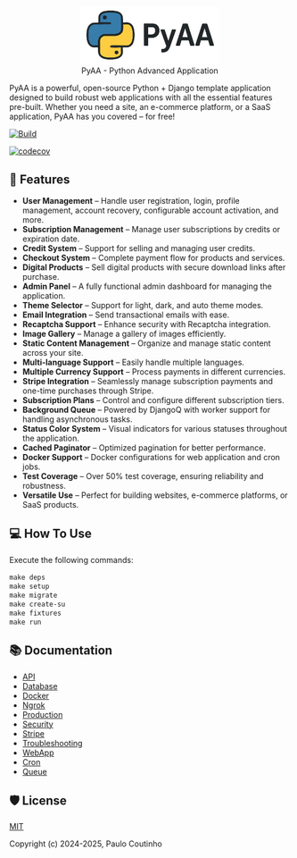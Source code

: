 <p align="center">
    <a href="https://github.com/paulocoutinhox/pyaa" target="_blank" rel="noopener noreferrer">
        <img width="250" src="extras/images/logo.png" alt="PyAA Logo">
    </a>
    <br>
    PyAA - Python Advanced Application
    <br>
</p>

PyAA is a powerful, open-source Python + Django template application designed to build robust web applications with all the essential features pre-built. Whether you need a site, an e-commerce platform, or a SaaS application, PyAA has you covered – for free!

[![Build](https://github.com/paulocoutinhox/pyaa/actions/workflows/build.yml/badge.svg)](https://github.com/paulocoutinhox/pyaa/actions/workflows/build.yml)

[![codecov](https://codecov.io/gh/paulocoutinhox/pyaa/graph/badge.svg?token=KQ1H9SVD4Y)](https://codecov.io/gh/paulocoutinhox/pyaa)

## 🚀 Features

- **User Management** – Handle user registration, login, profile management, account recovery, configurable account activation, and more.
- **Subscription Management** – Manage user subscriptions by credits or expiration date.
- **Credit System** – Support for selling and managing user credits.
- **Checkout System** – Complete payment flow for products and services.
- **Digital Products** – Sell digital products with secure download links after purchase.
- **Admin Panel** – A fully functional admin dashboard for managing the application.
- **Theme Selector** – Support for light, dark, and auto theme modes.
- **Email Integration** – Send transactional emails with ease.
- **Recaptcha Support** – Enhance security with Recaptcha integration.
- **Image Gallery** – Manage a gallery of images efficiently.
- **Static Content Management** – Organize and manage static content across your site.
- **Multi-language Support** – Easily handle multiple languages.
- **Multiple Currency Support** – Process payments in different currencies.
- **Stripe Integration** – Seamlessly manage subscription payments and one-time purchases through Stripe.
- **Subscription Plans** – Control and configure different subscription tiers.
- **Background Queue** – Powered by DjangoQ with worker support for handling asynchronous tasks.
- **Status Color System** – Visual indicators for various statuses throughout the application.
- **Cached Paginator** – Optimized pagination for better performance.
- **Docker Support** – Docker configurations for web application and cron jobs.
- **Test Coverage** – Over 50% test coverage, ensuring reliability and robustness.
- **Versatile Use** – Perfect for building websites, e-commerce platforms, or SaaS products.

## 💻 How To Use

Execute the following commands:

```
make deps
make setup
make migrate
make create-su
make fixtures
make run
```

## 📚 Documentation

- [API](docs/api.md)
- [Database](docs/database.md)
- [Docker](docs/docker.md)
- [Ngrok](docs/ngrok.md)
- [Production](docs/production.md)
- [Security](docs/security.md)
- [Stripe](docs/stripe.md)
- [Troubleshooting](docs/troubleshooting.md)
- [WebApp](docs/webapp.md)
- [Cron](docs/cron.md)
- [Queue](docs/queue.md)

## 🛡️ License

[MIT](http://opensource.org/licenses/MIT)

Copyright (c) 2024-2025, Paulo Coutinho
